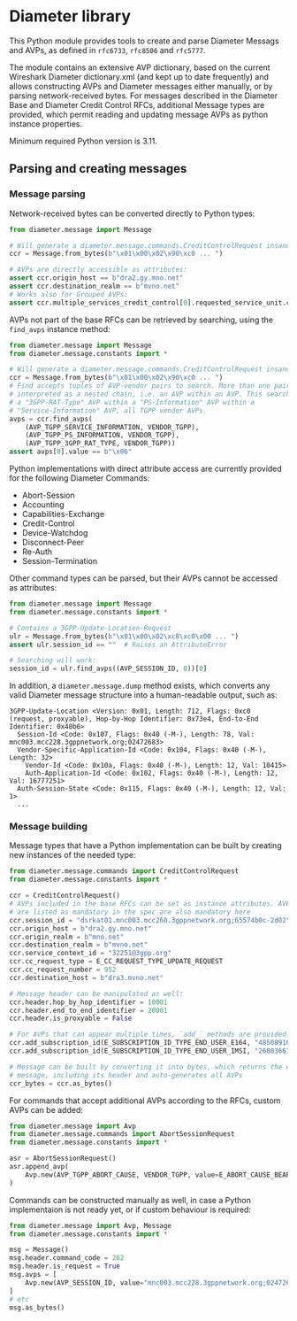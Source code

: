 # Diameter library

This Python module provides tools to create and parse Diameter Messags and AVPs,
as defined in `rfc6733`, `rfc8506` and `rfc5777`. 

The module contains an extensive AVP dictionary, based on the current Wireshark
Diameter dictionary.xml (and kept up to date frequently) and allows constructing
AVPs and Diameter messages either manually, or by parsing network-received 
bytes. For messages described in the Diameter Base and Diameter Credit Control
RFCs, additional Message types are provided, which permit reading and updating
message AVPs as python instance properties.

Minimum required Python version is 3.11.

## Parsing and creating messages

### Message parsing

Network-received bytes can be converted directly to Python types:

```python
from diameter.message import Message

# Will generate a diameter.message.commands.CreditControlRequest insance
ccr = Message.from_bytes(b"\x01\x00\x02\x90\xc0 ... ")

# AVPs are directly accessible as attributes:
assert ccr.origin_host == b"dra2.gy.mno.net"
assert ccr.destination_realm == b"mvno.net"
# Works also for Grouped AVPs:
assert ccr.multiple_services_credit_control[0].requested_service_unit.cc_total_octets == 0
```

AVPs not part of the base RFCs can be retrieved by searching, using the 
`find_avps` instance method:

```python
from diameter.message import Message
from diameter.message.constants import *

# Will generate a diameter.message.commands.CreditControlRequest insance
ccr = Message.from_bytes(b"\x01\x00\x02\x90\xc0 ... ")
# Find accepts tuples of AVP-vendor pairs to search. More than one pair is 
# interpreted as a nested chain, i.e. an AVP within an AVP. This searches for 
# a "3GPP-RAT-Type" AVP within a "PS-Information" AVP within a 
# "Service-Information" AVP, all TGPP vendor AVPs. 
avps = ccr.find_avps(
    (AVP_TGPP_SERVICE_INFORMATION, VENDOR_TGPP), 
    (AVP_TGPP_PS_INFORMATION, VENDOR_TGPP),
    (AVP_TGPP_3GPP_RAT_TYPE, VENDOR_TGPP))
assert avps[0].value == b"\x06"
```

Python implementations with direct attribute access are currently provided for 
the following Diameter Commands:
* Abort-Session
* Accounting
* Capabilities-Exchange
* Credit-Control
* Device-Watchdog
* Disconnect-Peer
* Re-Auth
* Session-Termination

Other command types can be parsed, but their AVPs cannot be accessed as 
attributes:

```python
from diameter.message import Message
from diameter.message.constants import *

# Contains a 3GPP-Update-Location-Request
ulr = Message.from_bytes(b"\x01\x00\x02\xc8\xc0\x00 ... ")
assert ulr.session_id == ""  # Raises an AttributeError

# Searching will work:
session_id = ulr.find_avps((AVP_SESSION_ID, 0))[0]
```

In addition, a `diameter.message.dump` method exists, which converts any valid
Diameter message structure into a human-readable output, such as:

```
3GPP-Update-Location <Version: 0x01, Length: 712, Flags: 0xc0 (request, proxyable), Hop-by-Hop Identifier: 0x73e4, End-to-End Identifier: 0x40b6>
  Session-Id <Code: 0x107, Flags: 0x40 (-M-), Length: 78, Val: mnc003.mcc228.3gppnetwork.org;02472683>
  Vendor-Specific-Application-Id <Code: 0x104, Flags: 0x40 (-M-), Length: 32>
    Vendor-Id <Code: 0x10a, Flags: 0x40 (-M-), Length: 12, Val: 10415>
    Auth-Application-Id <Code: 0x102, Flags: 0x40 (-M-), Length: 12, Val: 16777251>
  Auth-Session-State <Code: 0x115, Flags: 0x40 (-M-), Length: 12, Val: 1>
  ...
```


### Message building

Message types that have a Python implementation can be built by creating new 
instances of the needed type:

```python
from diameter.message.commands import CreditControlRequest
from diameter.message.constants import *

ccr = CreditControlRequest()
# AVPs included in the base RFCs can be set as instance attributes. AVPs that 
# are listed as mandatory in the spec are also mandatory here
ccr.session_id = "dsrkat01.mnc003.mcc260.3gppnetwork.org;65574b0c-2d02"
ccr.origin_host = b"dra2.gy.mno.net"
ccr.origin_realm = b"mno.net"
ccr.destination_realm = b"mvno.net"
ccr.service_context_id = "32251@3gpp.org"
ccr.cc_request_type = E_CC_REQUEST_TYPE_UPDATE_REQUEST
ccr.cc_request_number = 952
ccr.destination_host = b"dra3.mvno.net"

# Message header can be manipulated as well:
ccr.header.hop_by_hop_identifier = 10001
ccr.header.end_to_end_identifier = 20001
ccr.header.is_proxyable = False

# For AVPs that can appear multiple times, `add_` methods are provided:
ccr.add_subscription_id(E_SUBSCRIPTION_ID_TYPE_END_USER_E164, "485089163847")
ccr.add_subscription_id(E_SUBSCRIPTION_ID_TYPE_END_USER_IMSI, "260036619905065")

# Message can be built by converting it into bytes, which returns the entire
# message, including its header and auto-generates all AVPs
ccr_bytes = ccr.as_bytes()
```

For commands that accept additional AVPs according to the RFCs, custom AVPs can
be added:

```python
from diameter.message import Avp
from diameter.message.commands import AbortSessionRequest
from diameter.message.constants import *

asr = AbortSessionRequest()
asr.append_avp(
    Avp.new(AVP_TGPP_ABORT_CAUSE, VENDOR_TGPP, value=E_ABORT_CAUSE_BEARER_RELEASED)
)
```

Commands can be constructed manually as well, in case a Python implementaion is
not ready yet, or if custom behaviour is required:

```python
from diameter.message import Avp, Message
from diameter.message.constants import *

msg = Message()
msg.header.command_code = 262
msg.header.is_request = True
msg.avps = [
    Avp.new(AVP_SESSION_ID, value="mnc003.mcc228.3gppnetwork.org;02472683")
]
# etc
msg.as_bytes()
```